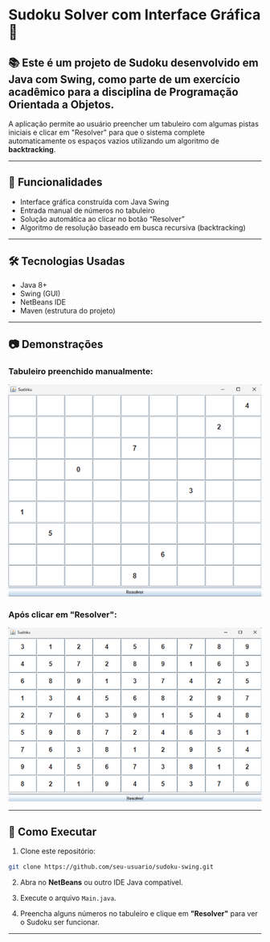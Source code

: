 # Sudoku Solver com Interface Gráfica 🧩

## 📚 Este é um projeto de Sudoku desenvolvido em **Java com Swing**, como parte de um exercício acadêmico para a disciplina de Programação Orientada a Objetos.

A aplicação permite ao usuário preencher um tabuleiro com algumas pistas iniciais e clicar em "Resolver" para que o sistema complete automaticamente os espaços vazios utilizando um algoritmo de **backtracking**.

---

## 🎯 Funcionalidades

- Interface gráfica construída com Java Swing
- Entrada manual de números no tabuleiro
- Solução automática ao clicar no botão “Resolver”
- Algoritmo de resolução baseado em busca recursiva (backtracking)

---

## 🛠️ Tecnologias Usadas

- Java 8+
- Swing (GUI)
- NetBeans IDE
- Maven (estrutura do projeto)

---

## 📷 Demonstrações

### Tabuleiro preenchido manualmente:
![Sudoku Inicial](prints/sudoku_inicial.png)

### Após clicar em "Resolver":
![Sudoku Resolvido](prints/sudoku_resolvido.png)

---

## 🚀 Como Executar

1. Clone este repositório:
```bash
git clone https://github.com/seu-usuario/sudoku-swing.git
```

2. Abra no **NetBeans** ou outro IDE Java compatível.

3. Execute o arquivo `Main.java`.

4. Preencha alguns números no tabuleiro e clique em **"Resolver"** para ver o Sudoku ser funcionar.

---

